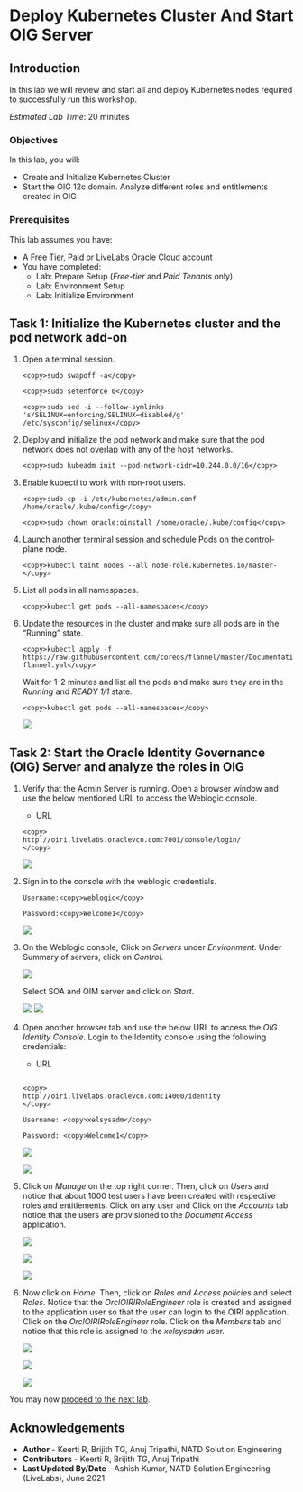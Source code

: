 # Deploy Kubernetes Cluster And Start OIG Server

## Introduction

In this lab we will review and start all and deploy Kubernetes nodes required to successfully run this workshop.

*Estimated Lab Time*: 20 minutes

### Objectives

In this lab, you will:
* Create and Initialize Kubernetes Cluster
* Start the OIG 12c domain. Analyze different roles and entitlements created in OIG

### Prerequisites
This lab assumes you have:
- A Free Tier, Paid or LiveLabs Oracle Cloud account
- You have completed:
    - Lab: Prepare Setup (*Free-tier* and *Paid Tenants* only)
    - Lab: Environment Setup
    - Lab: Initialize Environment


## Task 1: Initialize the Kubernetes cluster and the pod network add-on

1. Open a terminal session.

    ```
    <copy>sudo swapoff -a</copy>
    ```
    ```
    <copy>sudo setenforce 0</copy>
    ```
    ```
    <copy>sudo sed -i --follow-symlinks 's/SELINUX=enforcing/SELINUX=disabled/g' /etc/sysconfig/selinux</copy>
    ```

2. Deploy and initialize the pod network and make sure that the pod network does not overlap with any of the host networks.

    ```
    <copy>sudo kubeadm init --pod-network-cidr=10.244.0.0/16</copy>
    ```

3. Enable kubectl to work with non-root users.

    ```
    <copy>sudo cp -i /etc/kubernetes/admin.conf /home/oracle/.kube/config</copy>
    ```
    ```
    <copy>sudo chown oracle:oinstall /home/oracle/.kube/config</copy>
    ```

4. Launch another terminal session and schedule Pods on the control-plane node.

    ```
    <copy>kubectl taint nodes --all node-role.kubernetes.io/master-</copy>
    ```

5. List all pods in all namespaces.

    ```
    <copy>kubectl get pods --all-namespaces</copy>
    ```

6. Update the resources in the cluster and make sure all pods are in the “Running” state.

    ```
    <copy>kubectl apply -f https://raw.githubusercontent.com/coreos/flannel/master/Documentation/kube-flannel.yml</copy>
    ```
    Wait for 1-2 minutes and list all the pods and make sure they are in the *Running* and *READY 1/1* state.

    ```
    <copy>kubectl get pods --all-namespaces</copy>
    ```

    ![](images/3-pods.png)

## Task 2: Start the Oracle Identity Governance (OIG) Server and analyze the roles in OIG

<!-- 1. Verify that the OIG Database is running.

    ```
    <copy>systemctl status oracle-database.service</copy>
    ```

    ![](images/4-db.png) -->

1. Verify that the Admin Server is running. Open a browser window and use the below mentioned URL to access the Weblogic console.
     
    - URL

    ```
    <copy>
    http://oiri.livelabs.oraclevcn.com:7001/console/login/
    </copy>
    ```

    ![](images/7a-weblogic-console.png)

2. Sign in to the console with the weblogic credentials.

    ```
    Username:<copy>weblogic</copy>
    ```
    ```
    Password:<copy>Welcome1</copy>
    ```

    ![](images/8a-weblogic.png)

3. On the Weblogic console, Click on *Servers* under *Environment*. Under Summary of servers, click on *Control*.

    ![](images/9a-server.png)

    Select SOA and OIM server and click on *Start*.

    ![](images/10a-server.png)
    ![](images/11a-server.png)

4. Open another browser tab and use the below URL to access the *OIG Identity Console*. Login to the Identity console using the following credentials:

    - URL

    ```

    <copy>
    http://oiri.livelabs.oraclevcn.com:14000/identity
    </copy>
    ```

    ```
    Username: <copy>xelsysadm</copy>
    ```
    ```
    Password: <copy>Welcome1</copy>
    ```

    ![](images/12a-oig.png)

    ![](images/13a-oig.png)

5. Click on *Manage* on the top right corner. Then, click on *Users* and notice that about 1000 test users have been created with respective roles and entitlements. Click on any user and Click on the *Accounts* tab notice that the users are provisioned to the *Document Access* application.

    ![](images/15a-oig.png)

    ![](images/16a-oig.png)

    ![](images/17a-oig.png)


6. Now click on *Home*. Then, click on *Roles and Access policies* and select *Roles*. Notice that the *OrclOIRIRoleEngineer* role is created and assigned to the application user so that the user can login to the OIRI application. Click on the *OrclOIRIRoleEngineer* role. Click on the *Members* tab and notice that this role is assigned to the *xelsysadm* user.

    ![](images/18a-oig.png)

    ![](images/19a-oig.png)

    ![](images/20a-oig.png)

You may now [proceed to the next lab](#next).

## Acknowledgements
* **Author** - Keerti R, Brijith TG, Anuj Tripathi, NATD Solution Engineering
* **Contributors** -  Keerti R, Brijith TG, Anuj Tripathi
* **Last Updated By/Date** - Ashish Kumar, NATD Solution Engineering (LiveLabs), June 2021
